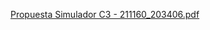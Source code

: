 [Propuesta Simulador C3 - 211160_203406.pdf](https://github.com/mrinconnarcia/simulador_cajero_banco/files/13680174/Propuesta.Simulador.C3.-.211160_203406.pdf)
